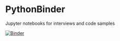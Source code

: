 # PythonBinder
Jupyter notebooks for interviews and code samples

[![Binder](https://mybinder.org/badge_logo.svg)](https://mybinder.org/v2/gh/StratoDem/PythonBinder/master?filepath=Interviews%2FAPI%20samples.ipynb)
